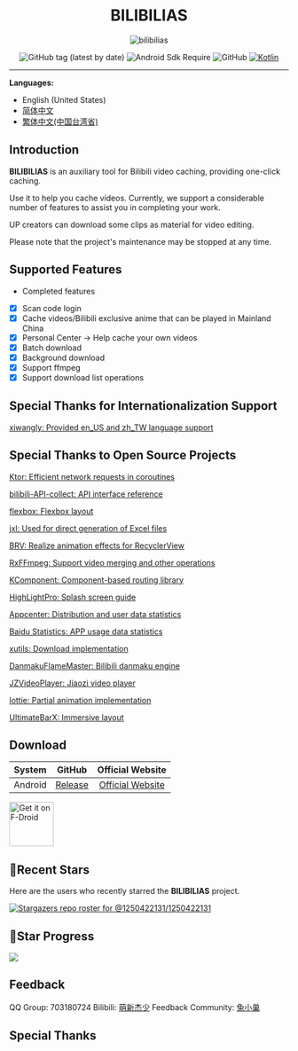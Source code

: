 <div align="center">


# BILIBILIAS

![bilibilias](https://socialify.git.ci/1250422131/bilibilias/image?description=1&descriptionEditable=%E4%BE%BF%E6%8D%B7%E7%9A%84%E7%BC%93%E5%AD%98B%E7%AB%99%E8%A7%86%E9%A2%91%E5%92%8C%E7%95%AA%E5%89%A7&font=Inter&forks=1&language=1&logo=https%3A%2F%2Fi0.hdslb.com%2Fbfs%2Fim_new%2F18b70b81972a79923f179106c406910a351201307.png&name=1&owner=1&pattern=Circuit%20Board&stargazers=1&theme=Auto)

![GitHub tag (latest by date)](https://img.shields.io/github/v/tag/1250422131/bilibilias?label=version)
![Android Sdk Require](https://img.shields.io/badge/android-5.0%2B-informational)
![GitHub](https://img.shields.io/github/license/1250422131/bilibilias)
[![Kotlin](https://img.shields.io/badge/kotlin-2.1.0-blue.svg?logo=kotlin)](http://kotlinlang.org)

</div>

---

**Languages:**
- English (United States)
- [简体中文](./README.md)
- [繁体中文(中国台湾省)](./README-zh_TW.md)

## Introduction

**BILIBILIAS** is an auxiliary tool for Bilibili video caching, providing one-click caching.

Use it to help you cache videos. Currently, we support a considerable number of features to assist you in completing your work.

UP creators can download some clips as material for video editing.

Please note that the project's maintenance may be stopped at any time.

## Supported Features

- Completed features
- [x] Scan code login
- [x] Cache videos/Bilibili exclusive anime that can be played in Mainland China
- [x] Personal Center -> Help cache your own videos
- [x] Batch download
- [x] Background download
- [x] Support ffmpeg
- [x] Support download list operations

## Special Thanks for Internationalization Support

[xiwangly: Provided en_US and zh_TW language support](https://github.com/xiwangly2)

## Special Thanks to Open Source Projects

[Ktor: Efficient network requests in coroutines](https://ktor.io/)

[bilibili-API-collect: API interface reference](https://github.com/SocialSisterYi/bilibili-API-collect)

[flexbox: Flexbox layout](https://github.com/google/flexbox-layout)

[jxl: Used for direct generation of Excel files](https://mvnrepository.com/artifact/net.sourceforge.jexcelapi/jxl/2.6.12)

[BRV: Realize animation effects for RecyclerView](https://github.com/liangjingkanji/BRV)

[RxFFmpeg: Support video merging and other operations](https://github.com/microshow/RxFFmpeg)

[KComponent: Component-based routing library](https://github.com/xiaojinzi123/KComponent)

[HighLightPro: Splash screen guide](https://github.com/hyy920109/HighLightPro)

[Appcenter: Distribution and user data statistics](https://appcenter.ms/)

[Baidu Statistics: APP usage data statistics](https://mtj.baidu.com/web/welcome/login)

[xutils: Download implementation](https://github.com/wyouflf/xUtils3)

[DanmakuFlameMaster: Bilibili danmaku engine](https://github.com/bilibili/DanmakuFlameMaster)

[JZVideoPlayer: Jiaozi video player](https://github.com/Jzvd/JZVideo)

[lottie: Partial animation implementation](https://github.com/airbnb/lottie-android)

[UltimateBarX: Immersive layout](https://github.com/Zackratos/UltimateBarX)

## Download

|   System    |                            GitHub                            |                  Official Website                   |
|:-------:|:------------------------------------------------------------:|:-------------------------------------:|
| Android | [Release](https://github.com/1250422131/bilibilias/releases) | [Official Website](https://api.misakamoe.com/app/) |

[<img src="https://fdroid.gitlab.io/artwork/badge/get-it-on.png"
    alt="Get it on F-Droid"
    height="80">](https://f-droid.org/packages/com.imcys.bilibilias)

## 🔭Recent Stars

Here are the users who recently starred the **BILIBILIAS** project.

[![Stargazers repo roster for @1250422131/1250422131](https://reporoster.com/stars/1250422131/bilibilias)](https://github.com/1250422131/bilibilias/stargazers)

## 🎢Star Progress

![](https://api.star-history.com/svg?repos=1250422131/bilibilias&type=Date)

## Feedback

QQ Group: 703180724
Bilibili: [萌新杰少](https://space.bilibili.com/351201307)
Feedback Community: [兔小巢](https://support.qq.com/product/337496)

## Special Thanks
